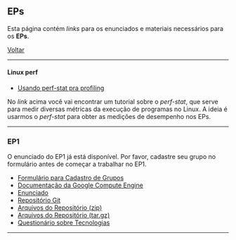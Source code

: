 ## EPs

Esta página contém *links* para os enunciados e materiais necessários para os
**EPs**.

[Voltar](./index.html)

---

#### Linux perf

- [Usando perf-stat pra profiling](https://perf.wiki.kernel.org/index.php/Tutorial#Counting_with_perf_stat)

No *link* acima você vai encontrar um tutorial sobre o *perf-stat*, que serve
para medir diversas métricas da execução de programas no Linux. A ideia é
usarmos o *perf-stat* para obter as medições de desempenho nos EPs.

---

### EP1

O enunciado do EP1 já está disponível. Por favor, cadastre seu grupo no
formulário antes de começar a trabalhar no EP1.

- [Formulário para Cadastro de Grupos](https://goo.gl/forms/DaSDWDeroNgFbcdv1)
- [Documentação da Google Compute Engine](https://cloud.google.com/compute/docs/)
- [Enunciado](https://github.com/phrb/MAC5742-0219-EP1/raw/master/doc/enunciado_ep1.pdf)
- [Repositório Git](https://github.com/phrb/MAC5742-0219-EP1)
- [Arquivos do Repositório (zip)](https://github.com/phrb/MAC5742-0219-EP1/archive/1.0.zip)
- [Arquivos do Repositório (tar.gz)](https://github.com/phrb/MAC5742-0219-EP1/archive/1.0.tar.gz)
- [Questionário sobre Tecnologias](https://goo.gl/forms/In5mlaB74Okuu78v1)

---
